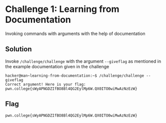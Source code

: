 # Challenge 1: Learning from Documentation
Invoking commands with arguments with the help of documentation
## Solution
Invoke `/challenge/challenge` with the argument `--giveflag` as mentioned in the example documentation given in the challenge
```
hacker@man~learning-from-documentation:~$ /challenge/challenge --giveflag
Correct argument! Here is your flag:
pwn.college{sWyAPNGDZIfBO8Bl4QG2EylMp6W.QX0ITO0wiMwAzNzEzW}
```

## Flag
`pwn.college{sWyAPNGDZIfBO8Bl4QG2EylMp6W.QX0ITO0wiMwAzNzEzW}`